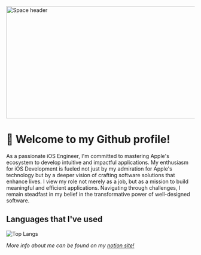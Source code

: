 <img src="https://images.unsplash.com/photo-1451187580459-43490279c0fa?ixid=MnwxMjA3fDB8MHxwaG90by1wYWdlfHx8fGVufDB8fHx8&ixlib=rb-1.2.1&auto=format&fit=crop&w=2072&q=80" alt="Space header" width="1000" height="300">

# 👋 Welcome to my Github profile!
As a passionate iOS Engineer, I'm committed to mastering Apple's ecosystem to develop intuitive and impactful applications. My enthusiasm for iOS Development is fueled not just by my admiration for Apple's technology but by a deeper vision of crafting software solutions that enhance lives. I view my role not merely as a job, but as a mission to build meaningful and efficient applications. Navigating through challenges, I remain steadfast in my belief in the transformative power of well-designed software.

## Languages that I've used
![Top Langs](https://github-readme-stats.vercel.app/api/top-langs/?username=JordanCautious&hide_progress=true&theme=gotham)





*More info about me can be found on my  <a href="https://jordanh.notion.site/">notion site!</a>*
